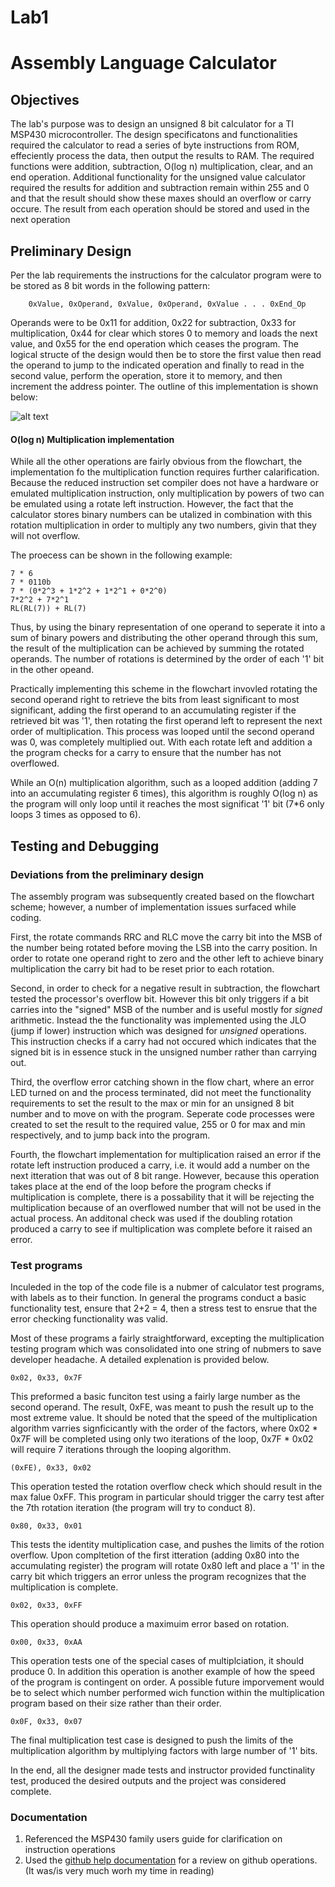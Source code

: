 # Lab1
# Assembly Language Calculator

## Objectives

The lab's purpose was to design an unsigned 8 bit calculator for a TI MSP430 microcontroller. The design specificatons and functionalities required the calculator to read a series of byte instructions from ROM, effeciently process the data, then output the results to RAM. The required functions were addition, subtraction, O(log n) multiplication, clear, and an end operation. Additional functionality for the unsigned value calculator required the results for addition and subtraction remain within 255 and 0 and that the result should show these maxes should an overflow or carry occure. The result from each operation should be stored and used in the next operation

## Preliminary Design

Per the lab requirements the instructions for the calculator program were to be stored as 8 bit words in the following pattern:
````
    0xValue, 0xOperand, 0xValue, 0xOperand, 0xValue . . . 0xEnd_Op
````    
Operands were to be 0x11 for addition, 0x22 for subtraction, 0x33 for multiplication, 0x44 for clear which stores 0 to memory and loads the next value, and 0x55 for the end operation which ceases the program. The logical structe of the design would then be to store the first value then read the operand to jump to the indicated operation and finally to read in the second value, perform the operation, store it to memory, and then increment the address pointer. The outline of this implementation is shown below:

![alt text]("https://raw.githubusercontent.com/IanGoodbody/ECE382_Lab1/master/Calc_Flowchart.jpg" "Program Flowchart")

#### O(log n) Multiplication implementation

While all the other operations are fairly obvious from the flowchart, the implementation fo the multiplication function requires further calarification. Because the reduced instruction set compiler does not have a hardware or emulated multiplication instruction, only multiplication by powers of two can be emulated using a rotate left instruction. However, the fact that the calculator stores binary numbers can be utalized in combination with this rotation multiplication in order to multiply any two numbers, givin that they will not overflow.

The proecess can be shown in the following example:
````
7 * 6 
7 * 0110b
7 * (0*2^3 + 1*2^2 + 1*2^1 + 0*2^0)
7*2^2 + 7*2^1
RL(RL(7)) + RL(7)
````
Thus, by using the binary representation of one operand to seperate it into a sum of binary powers and distributing the other operand through this sum, the result of the multiplication can be achieved by summing the rotated operands. The number of rotations is determined by the order of each '1' bit in the other opeand.

Practically implementing this scheme in the flowchart invovled rotating the second operand right to retrieve the bits from least significant to most significant, adding the first operand to an accumulating register if the retrieved bit was '1', then rotating the first operand left to represent the next order of multiplication. This process was looped until the second operand was 0, was completely multiplied out. With each rotate left and addition a the program checks for a carry to ensure that the number has not overflowed.

While an O(n) multiplication algorithm, such as a looped addition (adding 7 into an accumulating register 6 times), this algorithm is roughly O(log n) as the program will only loop until it reaches the most significat '1' bit (7*6 only loops 3 times as opposed to 6).

## Testing and Debugging

### Deviations from the preliminary design

The assembly program was subsequently created based on the flowchart scheme; however, a number of implementation issues surfaced while coding.

First, the rotate commands RRC and RLC move the carry bit into the MSB of the number being rotated before moving the LSB into the carry position. In order to rotate one operand right to zero and the other left to achieve binary multiplication the carry bit had to be reset prior to each rotation.

Second, in order to check for a negative result in subtraction, the flowchart tested the processor's overflow bit. However this bit only triggers if a bit carries into the "signed" MSB of the number and is useful mostly for _signed_ arithmetic. Instead the the functionality was implemented using the JLO (jump if lower) instruction which was designed for _unsigned_ operations. This instruction checks if a carry had not occured which indicates that the signed bit is in essence stuck in the unsigned number rather than carrying out.

Third, the overflow error catching shown in the flow chart, where an error LED turned on and the process terminated, did not meet the functionality requirements to set the result to the max or min for an unsigned 8 bit number and to move on with the program. Seperate code processes were created to set the result to the required value, 255 or 0 for max and min respectively, and to jump back into the program.

Fourth, the flowchart implementation for multiplication raised an error if the rotate left instruction produced a carry, i.e. it would add a number on the next itteration that was out of 8 bit range. However, because this operation takes place at the end of the loop before the program checks if multiplication is complete, there is a possability that it will be rejecting the multiplication because of an overflowed number that will not be used in the actual process. An additonal check was used if the doubling rotation produced a carry to see if multiplication was complete before it raised an error.

### Test programs

Inculeded in the top of the code file is a nubmer of calculator test programs, with labels as to their function. In general the programs conduct a basic functionality test, ensure that 2+2 = 4, then a stress test to ensrue that the error checking functionality was valid. 

Most of these programs a fairly straightforward, excepting the multiplication testing program which was consolidated into one string of nubmers to save developer headache. A detailed explenation is provided below.

````
0x02, 0x33, 0x7F
````
This preformed a basic funciton test using a fairly large number as the second operand. The result, 0xFE, was meant to push the result up to the most extreme value. It should be noted that the speed of the multiplication algorithm varries signficicantly with the order of the factors, where 0x02 * 0x7F will be completed using only two iterations of the loop, 0x7F * 0x02 will require 7 iterations through the looping algorithm.

````
(0xFE), 0x33, 0x02
````
This operation tested the rotation overflow check which should result in the max falue 0xFF. This program in particular should trigger the carry test after the 7th rotation iteration (the program will try to conduct 8).

````
0x80, 0x33, 0x01
````
This tests the identity multiplication case, and pushes the limits of the rotion overflow. Upon compltetion of the first itteration (adding 0x80 into the accumulating register) the program will rotate 0x80 left and place a '1' in the carry bit which triggers an error unless the program recognizes that the multiplication is complete.

````
0x02, 0x33, 0xFF
````
This operation should produce a maximuim error based on rotation.

````
0x00, 0x33, 0xAA
````
This operation tests one of the special cases of multiplciation, it should produce 0. In addition this operation is another example of how the speed of the program is contingent on order. A possible future imporvement would be to select which number performed wich function within the multiplication program based on their size rather than their order.

````
0x0F, 0x33, 0x07
````
The final multiplication test case is designed to push the limits of the multiplication algorithm by multiplying factors with large number of '1' bits.

In the end, all the designer made tests and instructor provided functinality test, produced the desired outputs and the project was considered complete.

### Documentation

1. Referenced the MSP430 family users guide for clarification on instruction operations
2. Used the [github help documentation](http://git-scm.com/doc) for a review on github operations. (It was/is very much worh my time in reading)
